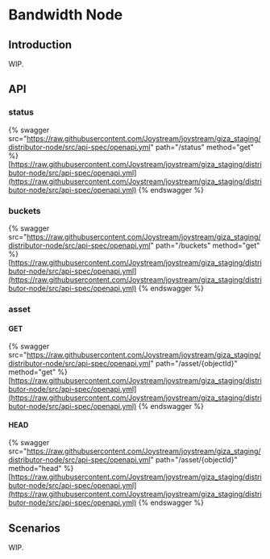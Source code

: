 # Bandwidth Node

## Introduction

WIP.

## API

### status

{% swagger src="https://raw.githubusercontent.com/Joystream/joystream/giza_staging/distributor-node/src/api-spec/openapi.yml" path="/status" method="get" %}
[https://raw.githubusercontent.com/Joystream/joystream/giza_staging/distributor-node/src/api-spec/openapi.yml](https://raw.githubusercontent.com/Joystream/joystream/giza_staging/distributor-node/src/api-spec/openapi.yml)
{% endswagger %}

### buckets

{% swagger src="https://raw.githubusercontent.com/Joystream/joystream/giza_staging/distributor-node/src/api-spec/openapi.yml" path="/buckets" method="get" %}
[https://raw.githubusercontent.com/Joystream/joystream/giza_staging/distributor-node/src/api-spec/openapi.yml](https://raw.githubusercontent.com/Joystream/joystream/giza_staging/distributor-node/src/api-spec/openapi.yml)
{% endswagger %}

### asset

#### GET

{% swagger src="https://raw.githubusercontent.com/Joystream/joystream/giza_staging/distributor-node/src/api-spec/openapi.yml" path="/asset/{objectId}" method="get" %}
[https://raw.githubusercontent.com/Joystream/joystream/giza_staging/distributor-node/src/api-spec/openapi.yml](https://raw.githubusercontent.com/Joystream/joystream/giza_staging/distributor-node/src/api-spec/openapi.yml)
{% endswagger %}

#### HEAD

{% swagger src="https://raw.githubusercontent.com/Joystream/joystream/giza_staging/distributor-node/src/api-spec/openapi.yml" path="/asset/{objectId}" method="head" %}
[https://raw.githubusercontent.com/Joystream/joystream/giza_staging/distributor-node/src/api-spec/openapi.yml](https://raw.githubusercontent.com/Joystream/joystream/giza_staging/distributor-node/src/api-spec/openapi.yml)
{% endswagger %}

## Scenarios

WIP.
